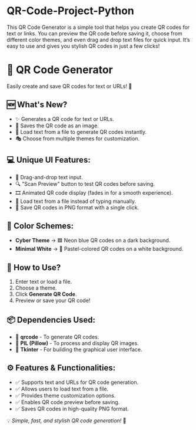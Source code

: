 # QR-Code-Project-Python
This QR Code Generator is a simple tool that helps you create QR codes for text or links. You can preview the QR code before saving it, choose from different color themes, and even drag and drop text files for quick input. It’s easy to use and gives you stylish QR codes in just a few clicks!



 <h1>🎉 QR Code Generator</h1>
        <p>Easily create and save QR codes for text or URLs! 🚀</p>
        
   <h2>🆕 What's New?</h2>
        <ul>
            <li>✨ Generates a QR code for text or URLs.</li>
            <li>💾 Saves the QR code as an image.</li>
            <li>📂 Load text from a file to generate QR codes instantly.</li>
            <li>🎭 Choose from multiple themes for customization.</li>
        </ul>
        
  <h2>💻 Unique UI Features:</h2>
        <ul>
            <li>📝 Drag-and-drop text input.</li>
            <li>🔍 "Scan Preview" button to test QR codes before saving.</li>
            <li>🎞️ Animated QR code display (fades in for a smooth experience).</li>
            <li>📁 Load text from a file instead of typing manually.</li>
            <li>📌 Save QR codes in PNG format with a single click.</li>
        </ul>
        
   <h2>🎨 Color Schemes:</h2>
        <ul>
            <li><strong>Cyber Theme</strong> → 🟦 Neon blue QR codes on a dark background.</li>
            <li><strong>Minimal White</strong> → 🎨 Pastel-colored QR codes on a white background.</li>
        </ul>
        
  <h2>📸 How to Use?</h2>
        <ol>
            <li>Enter text or load a file.</li>
            <li>Choose a theme.</li>
            <li>Click <strong>Generate QR Code</strong>.</li>
            <li>Preview or save your QR code!</li>
        </ol>
        
  <h2>📦 Dependencies Used:</h2>
        <ul>
            <li>🔹 <strong>qrcode</strong> - To generate QR codes.</li>
            <li>🔹 <strong>PIL (Pillow)</strong> - To process and display QR images.</li>
            <li>🔹 <strong>Tkinter</strong> - For building the graphical user interface.</li>
        </ul>
        
  <h2>⚙️ Features & Functionalities:</h2>
        <ul>
            <li>✅ Supports text and URLs for QR code generation.</li>
            <li>✅ Allows users to load text from a file.</li>
            <li>✅ Provides theme customization options.</li>
            <li>✅ Enables QR code preview before saving.</li>
            <li>✅ Saves QR codes in high-quality PNG format.</li>
        </ul>
        
                
   <p>💡 <em>Simple, fast, and stylish QR code generation!</em> 🚀</p>
    </div>
</body>
</html>

